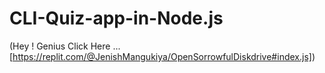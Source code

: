 # CLI-Quiz-app-in-Node.js

(Hey ! Genius Click Here ...
[https://replit.com/@JenishMangukiya/OpenSorrowfulDiskdrive#index.js])

